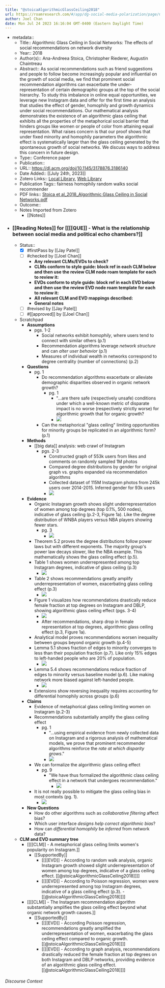 ```yaml
---
title: "@stoicaAlgorithmicGlassCeiling2018"
url: https://roamresearch.com/#/app/dg-social-media-polarization/page/CDczHHSQj
author: Joel Chan
date: Mon Jul 24 2023 16:16:04 GMT-0400 (Eastern Daylight Time)
---
```


- metadata::
    - Title:: Algorithmic Glass Ceiling in Social Networks: The effects of social recommendations on network diversity
    - Year:: 2018
    - Author(s):: Ana-Andreea Stoica, Christopher Riederer, Augustin Chaintreau
    - Abstract:: As social recommendations such as friend suggestions and people to follow become increasingly popular and influential on the growth of social media, we find that prominent social recommendation algorithms can exacerbate the under-representation of certain demographic groups at the top of the social hierarchy. To study this imbalance in online equal opportunities, we leverage new Instagram data and offer for the first time an analysis that studies the effect of gender, homophily and growth dynamics under social recommendations. Our mathematical analysis demonstrates the existence of an algorithmic glass ceiling that exhibits all the properties of the metaphorical social barrier that hinders groups like women or people of color from attaining equal representation. What raises concern is that our proof shows that under fixed minority and homophily parameters the algorithmic effect is systematically larger than the glass ceiling generated by the spontaneous growth of social networks. We discuss ways to address this concern in future design.
    - Type:: Conference paper
    - Publication::
    - URL:: https://dl.acm.org/doi/10.1145/3178876.3186140
    - Date Added:: [[July 24th, 2023]]
    - Zotero Links:: [Local Library](zotero://select/groups/4985507/items/V72774BK), [Web Library](https://www.zotero.org/groups/4985507/items/V72774BK)
    - Publication Tags:: fairness homophily random walks social recommender
    - PDF links:: [Stoica et al_2018_Algorithmic Glass Ceiling in Social Networks.pdf](zotero://open-pdf/groups/4985507/items/ZLE834I7)
    - Outcome::
    - Notes Imported from Zotero
        - [[Notes]]
- ### [[Reading Notes]] for [[[[QUE]] - What is the relationship between social media and political echo chambers?]]
    - Status::
        - [x] #firstPass by [[Jay Patel]]
        - [ ] #checked by [[Joel Chan]]
            - **Any relevant CLMs/EVDs to check?**
            - **CLMs conform to style guide: block ref in each CLM below and then use the review CLM node roam template for each to review it:**
            - **EVDs conform to style guide: block ref in each EVD below and then use the review EVD node roam template for each to review it:**
            - **All relevant CLM and EVD mappings described:**
            - **General notes**
        - [ ] #revised by [[Jay Patel]]
        - [ ] #[[approved]] by [[Joel Chan]]
    - Scratchpad
        - **Assumptions**
            - pgs. 1-2
                - Social networks exhibit _homophily_, where users tend to connect with similar others (p.1)
                - Recommendation algorithms leverage _network structure_ and can _alter user behavior_ (p.1)
                - Measures of individual wealth in networks correspond to degree centrality (number of connections) (p.2)
        - **Questions**
            - pg. 1
                - Do recommendation algorithms exacerbate or alleviate demographic disparities observed in organic network growth?
                    - pg. 1
                        - "...are there safe (respectively unsafe) conditions under which a well-known metric of disparate impact is no worse (respectively strictly worse) for algorithmic growth that for organic growth?
                        - ![](https://firebasestorage.googleapis.com/v0/b/firescript-577a2.appspot.com/o/imgs%2Fapp%2Fdg-social-media-polarization%2FjojAQ-onvS.png?alt=media&token=214275a9-8467-4ec0-8cb8-3f35edbfdc2d)
                - Can the metaphorical "glass ceiling" limiting opportunities for minority groups be replicated in an algorithmic form? (p.1)
        - **Methods**
            - [[big data]] analysis: web crawl of Instagram
                - pgs. 2-3
                    - Constructed graph of 553k users from likes and comments on randomly sampled 1M photos
                    - Compared degree distributions by gender for original graph vs. graphs expanded via recommendation algorithms
                    - Collected dataset of 115M Instagram photos from 245k users over 2014-2015. Inferred gender for 93k users
                    - ![](https://firebasestorage.googleapis.com/v0/b/firescript-577a2.appspot.com/o/imgs%2Fapp%2Fdg-social-media-polarization%2FF-0tYO4tkw.png?alt=media&token=5ae4ced8-dfee-4d49-a05c-aadc0e08f107)
        - **Evidence**
            - Organic Instagram growth shows slight underrepresentation of women among top degrees (top 0.1%, 500 nodes), indicative of glass ceiling (p.2-3, Figure 1a). Like the degree distribution of WNBA players versus NBA players showing fewer stars.
                - pg. 3
                    - ![](https://firebasestorage.googleapis.com/v0/b/firescript-577a2.appspot.com/o/imgs%2Fapp%2Fdg-social-media-polarization%2FlfSMQqcRA8.png?alt=media&token=cd02781f-58fe-41d1-908d-dd3833a4bcdf)
            - Theorem 5.2 proves the degree distributions follow power laws but with different exponents. The majority group's power law decays slower, like the NBA example. This mathematically shows the glass ceiling effect (p.5).
            - Table 1 shows women underrepresented among top Instagram degrees, indicative of glass ceiling (p.3)
                - ![](https://firebasestorage.googleapis.com/v0/b/firescript-577a2.appspot.com/o/imgs%2Fapp%2Fdg-social-media-polarization%2FqTmQU7nXAw.png?alt=media&token=730295ae-28e5-481b-8a43-221be5c53b5a)
            - Table 2 shows recommendations greatly amplify underrepresentation of women, exacerbating glass ceiling effect (p.3)
                - ![](https://firebasestorage.googleapis.com/v0/b/firescript-577a2.appspot.com/o/imgs%2Fapp%2Fdg-social-media-polarization%2FIIoYMEeGeO.png?alt=media&token=111fdcf7-8cf0-4648-aa3b-10c69ed36cba)
            - Figure 1 visualizes how recommendations drastically reduce female fraction at top degrees on Instagram and DBLP, showing algorithmic glass ceiling effect (pgs. 3-4)
                - ![](https://firebasestorage.googleapis.com/v0/b/firescript-577a2.appspot.com/o/imgs%2Fapp%2Fdg-social-media-polarization%2FchtuMjJkQ5.png?alt=media&token=02871d3f-615b-4aeb-807c-b24ea6254650)
                - After recommendations, sharp drop in female representation at top degrees, algorithmic glass ceiling effect (p.3, Figure 1a).
            - Analytical model proves recommendations worsen inequality between groups beyond organic growth (p.4-5)
            - Lemma 5.1 shows fraction of edges to minority converges to less than their population fraction (p.7). Like only 15% edges to left-handed people who are 20% of population.
                - ![](https://firebasestorage.googleapis.com/v0/b/firescript-577a2.appspot.com/o/imgs%2Fapp%2Fdg-social-media-polarization%2FDT7vCxtcVr.png?alt=media&token=54bdd8b5-f61c-465d-b94a-f84560328de5)
            - Lemma 5.4 shows recommendations reduce fraction of edges to minority versus baseline model (p.6). Like making network more biased against left-handed people.
                - ![](https://firebasestorage.googleapis.com/v0/b/firescript-577a2.appspot.com/o/imgs%2Fapp%2Fdg-social-media-polarization%2F8r2o7mH2sc.png?alt=media&token=5ca55211-0264-41df-8f0a-388b69305c32)
            - Extensions show reversing inequality requires accounting for differential homophily across groups (p.6)
        - **Claims**
            - Evidence of metaphorical glass ceiling limiting women on Instagram (p.2-3)
            - Recommendations substantially amplify the glass ceiling effect
                - pg. 1
                    - "...using empirical evidence from newly collected data on Instagram and a rigorous analysis of mathematical models, we prove that prominent recommender algorithms reinforce the _rate at which disparity grows_."
                    - ![](https://firebasestorage.googleapis.com/v0/b/firescript-577a2.appspot.com/o/imgs%2Fapp%2Fdg-social-media-polarization%2FMlgVvgJQsK.png?alt=media&token=034619e5-efd5-43e8-96c0-429cb6013a0b)
            - We can formalize the algorithmic glass ceiling effect
                - pg. 9
                    - "We have thus formalized the algorithmic class ceiling effect in a network that undergoes recommendation."
                        - ![](https://firebasestorage.googleapis.com/v0/b/firescript-577a2.appspot.com/o/imgs%2Fapp%2Fdg-social-media-polarization%2FKf3KZqdLs9.png?alt=media&token=6ac91a1a-0304-44ba-a246-0d0f4ecdda4d)
            - It is not really possible to mitigate the glass ceiling bias in most contexts (pg. 1).
                - ![](https://firebasestorage.googleapis.com/v0/b/firescript-577a2.appspot.com/o/imgs%2Fapp%2Fdg-social-media-polarization%2F95MqL81lMM.png?alt=media&token=c91e35bf-e686-4cef-83bf-283ffd4ddecf)
        - **New Questions**
            - How do other algorithms such as _collaborative filtering_ affect bias?
            - Which user interface _designs help correct algorithmic bias_?
            - How can _differential homophily_ be _inferred_ from network data?
    - **CLM and EVD summary tree**
        - [[[[CLM]] - A metaphorical glass ceiling limits women's popularity on Instagram.]]
            - [[SupportedBy]]
                - [[[[EVD]] - According to random walk analysis, organic Instagram growth showed slight underrepresentation of women among top degrees, indicative of a glass ceiling effect. [[@stoicaAlgorithmicGlassCeiling2018]]]]
                - [[[[EVD]] - According to Poisson regression, women were underrepresented among top Instagram degrees, indicative of a glass ceiling effect (p.3). - [[@stoicaAlgorithmicGlassCeiling2018]]]]
        - [[[[CLM]] - The Instagram recommendation algorithm substantially amplifies the glass ceiling effect beyond what organic network growth causes.]]
            - [[SupportedBy]]
                - [[[[EVD]] - According Poisson regression, recommendations greatly amplified the underrepresentation of women, exacerbating the glass ceiling effect compared to organic growth. [[@stoicaAlgorithmicGlassCeiling2018]]]]
                - [[[[EVD]] - According to graph analysis, recommendations drastically reduced the female fraction at top degrees on both Instagram and DBLP networks, providing evidence of an algorithmic glass ceiling effect.[[@stoicaAlgorithmicGlassCeiling2018]]]]

###### Discourse Context



